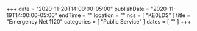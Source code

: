 +++
date = "2020-11-20T14:00:00-05:00"
publishDate = "2020-11-19T14:00:00-05:00"
endTime = ""
location = ""
ncs = [ "KE0LDS" ]
title = "Emergency Net 1120"
categories = [ "Public Service" ]
dates = [ "" ]
+++
